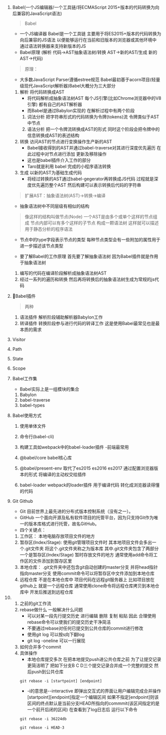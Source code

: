 1. Babel(一个JS编辑器/一个工具链/将ECMAScript 2015+版本的代码转换为向后兼容的JavaScript语法)
    > Babel
    - 一个JS编译器 Babel是一个工具链 主要用于将ES2015+版本的代码转换为向后兼容的JS语法 以便能够运行在当前和旧版本的浏览器或其他环境中 通过语法转换器来支持新版本的JS
    - Babel原理 (解析 代码->AST抽象语法树/转换 AST->新的AST/生成 新的AST->代码)
    > 原理：
    - 大多数JavaScript Parser遵循estree规范 Babel最初基于acorn项目(轻量级现代JavaScript解析器)Babel大概分为三大部分
    1. 解析 将代码转换成AST
        - 将代码解析成抽象语法树AST 每个JS引擎(比如Chrome浏览器中的V8引擎) 都有自己的AST解析器
        - 而Babel是通过Babylon实现的 在解析过程中有两个阶段
        1. 词法分析 把字符串形式的代码转换为令牌(tokens)流 令牌类似于AST中节点 
        2. 语法分析 把一个令牌流转换成AST的形式 同时这个阶段会把令牌中的信息转换成AST的表述结构
    2. 转换 访问AST的节点进行变换操作生产新的AST
        - Babel接收得到的AST并通过babel-traverse对其进行深度优先遍历 在此过程中对节点进行添加 更新及移除操作 
        - 这也是babel插件介入工作的部分
        - Taro就是利用 babel 完成的小程序语法转换
    3. 生成 以新的AST为基础生成代码
        - 将经过转换的AST通过babel-gegerator再转换成JS代码 过程就是深度优先遍历整个AST 然后构建可以表示转换后代码的字符串
    > 扩展AST：抽象语法树(AST)->转换->编译
    - 抽象语法树中不同层级有相似的结构
    > 像这样的结构叫做节点(Node) 一个AST是由多个或单个这样的节点组成 节点内部可以有多个这样的子节点 构成一颗语法树 这样就可以描述用于静态分析的程序语法
    - 节点中的type字段表示节点的类型 每种节点类型会有一些附加的属性用于进一步描述该节点类型

    - 要了解Babel的工作原理 首先要了解抽象语法树 因为Babel插件就是作用于抽象语法树
    1. 编写的代码在编译阶段解析成抽象语法树AST
    2. 经过一系列的遍历和转换 然后再将转换后的抽象语法树生成为常规的js代码
2. Babel插件
    > 两种
    1. 语法插件 解析阶段辅助解析器Babylon工作
    2. 转译插件 转换阶段参与进行代码的转译工作 这是使用Babel最常见也是最本质的需求
3. Visitor
4. Path
5. State
6. Scope
7. Babel工作集
    - Babel实际上是一组模块的集合
    1. Babylon
    2. babel-traverse
    3. babel-types
2. Babel使用方式
    1. 使用单体文件
    2. 命令行(babel-cli)
    3. 构建工具如webpack中的babel-loader插件 -前端最常用

    1. @babel/core babel核心库
    2. @babel/present-env 取代了es2015 es2016 es2017 通过配置浏览器版本的形式 将编译的主动权交给插件
    3. babel-loader webpack的loader插件 用于编译代码 转化成浏览器读得懂的代码

1. Git Github
    - Git 目前世界上最先进的分布式版本控制系统（没有之一）。
    - GitHub 一个面向开源及私有软件项目的托管平台，因为只支持Git作为唯一的版本库格式进行托管，故名GitHub。
    - 四个关键点：
    1. 工作区：
        本地电脑存放项目文件的地方
    2. 暂存区(Index/Stage):
        使用git管理项目文件时 其本地项目文件会多出一个.git文件夹 将这个.git文件夹称之为版本库 
        其中.git文件夹包含了两部分 
        一个是暂存区(Index/Stage) 暂时存放文件的地方
        通常使用add命令将工作区的文件添加到暂存区里
    3. 本地仓库：
        .git文件夹中还包含git自动创建的master分支 并将head指针指向master分支 使用commit命令可以将暂存区中文件添加到本地仓库
    4. 远程仓库
        不是在本地仓库中 项目代码在远程git服务器上
        比如项目放在github上 就是一个远程仓库
        通常使用clone命令将远程仓库拷贝到本地仓库中
        开发后推送到远程仓库
2. 
    1. 之前的git工作流
    2. rebase做什么 一般解决什么问题
        - 可以对某一段先行提交历史 进行编辑 删除 复制 粘贴 因此 合理使用rebase命令可以使我们的提交历史干净简洁
        - 不要通过rebase对任何已提交到公共仓库的commit进行修改
        - 使用git log 可以按s向下翻log
        - git log -oneline 可以一行展现
    3. 如何合并多个commit
    4. 具体操作 
        - 本地仓库提交多次 在把本地提交push进公共仓库之前 为了让提交记录更简洁明了 把如下分支B C D三个提交记录合并成一个完整的提交 然后push到公共仓库
        ```
        git rebase -i [startpoint] [endpoint]
        ```
        - -i的意思是--interactive 即弹出交互式的界面让用户编辑完成合并操作 [startpoint][endpoint]指定一个编辑区间 如果不指定[endpoint]则该区间的终点默认是当前分支HEAD所指向的commmit(该区间指定的是一个前开后闭的区间) 在查看到了log日志后 运行以下命令
        ```
        git rebase -i 36224db
        ```
        ```
        git rebase -i HEAD-3
        ```


